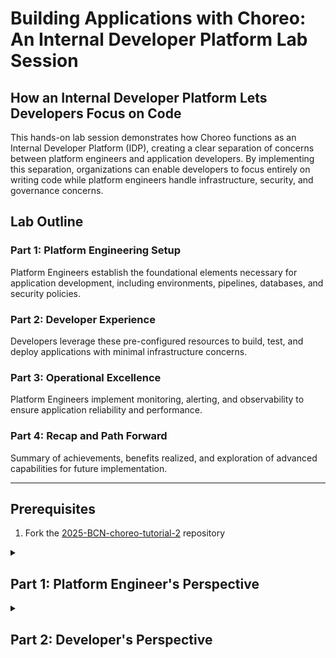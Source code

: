 # Building Applications with Choreo: An Internal Developer Platform Lab Session

## How an Internal Developer Platform Lets Developers Focus on Code

This hands-on lab session demonstrates how Choreo functions as an Internal Developer Platform (IDP), creating a clear separation of concerns between platform engineers and application developers. By implementing this separation, organizations can enable developers to focus entirely on writing code while platform engineers handle infrastructure, security, and governance concerns.

## Lab Outline

### Part 1: Platform Engineering Setup
Platform Engineers establish the foundational elements necessary for application development, including environments, pipelines, databases, and security policies.

### Part 2: Developer Experience
Developers leverage these pre-configured resources to build, test, and deploy applications with minimal infrastructure concerns.

### Part 3: Operational Excellence
Platform Engineers implement monitoring, alerting, and observability to ensure application reliability and performance.

### Part 4: Recap and Path Forward
Summary of achievements, benefits realized, and exploration of advanced capabilities for future implementation.

---
## Prerequisites
1. Fork the [2025-BCN-choreo-tutorial-2](https://github.com/hevayo/2025-BCN-choreo-tutorial-2) repository


<details>
<summary><h2>Part 1: Platform Engineer's Perspective</h2></summary>

#### 1. Sign Up to Choreo
- Navigate to the [Choreo console](https://console.choreo.dev/) and sign up using GitHub, Google, Microsoft, or email options.
- Complete the organization creation process by verifying the emails and OTP received.
- Select the "Platform Engineer (PE)" perspective from the Choreo Console.

#### 2. Explore Platform Engineering Perspective Overview
- Review the Data Plane Management section showing data plane status and regional distribution.
- Examine the pre-configured environments (Development, Production) with their specific runtime characteristics.
- Inspect the operational metrics dashboard showing resource utilization, deployment frequency, and system health.
- Verify the CD pipeline configurations that define the promotion paths between environments.
- Review network controls for managing ingress/egress traffic and security boundaries.

#### 3. Create a New Environment
- Navigate to Infrastructure → Environments and review the existing Development and Production environments.
- Click + Create Environment and enter the following configuration:
  - Name: "Staging"
  - Data Plane: "Choreo Cloud US Dataplane"
  - DNS Prefix: "staging"
  - Production Environment: Unchecked
- Review the auto-generated DNS URL: "staging.{org-name}.choreoapis.dev".
- Click Create and verify the Staging environment appears with "Active" status in your environment list.

#### 4. Update the Default CD Pipeline
- Navigate to DevOps → CD Pipelines and select the "Default US Deployment Pipeline".
- Click the edit (✏️) icon next to the pipeline.
- Click the "+" symbol between Development and Production environments.
- Select "Staging" from the environment dropdown.
- Review the pipeline sequence: Development → Staging → Production.
- Click Update to save your changes.
- Verify the pipeline visualization now shows the three-environment flow with arrows between each stage.

#### 5. Manage Team Access
- Navigate to Project Settings → Team.
- Click "Invite Member" and add user "Joe" with email "joe@example.com".
- Assign roles by checking "Project Admin" and "Developer" checkboxes.
- Set environment access permissions for Development, Staging, and Production.
- Click Send to issue the invitation.

#### 6. Enable Environment Promotion Workflow
- Navigate to Governance → Workflows.
- Find the "Environment Promotion" workflow in the list.
- Toggle the Status switch from Off to On.
- Under Roles, check "Admin", "Project Admin", and "Choreo DevOps".
- Click Save to apply the workflow configuration.
- Verify the workflow status shows Enabled with a green indicator.

#### 7. Provision Resources
- Navigate to DB & Services → Databases.
- Click + Create and select "PostgreSQL" as the database type.
- Configure the database:
  - Service name: "customer-portal-db"
  - Cloud provider: "Azure" or "AWS"
  - Region: "US East" or region closest to your location
  - Service plan: "Hobbyist" (1vCPU, 2GB RAM)
- Click Create and wait for status to change from "Creating" to "Active".
- Copy connection parameters:
  - Host: customer-portal-db.postgres.database.azure.com
  - Port: 5432
  - Default User: postgres
  - Default Database: postgres
  - Password: [auto-generated password]

#### 8. Configure Network Policies for Egress Control
- Navigate to Governance → Egress Control.
- Click + Create to establish a new policy.
- Select "Deny All" as the default rule.
- Add an allow rule with:
  - Name: "DB-Access"
  - Type: "Egress"
  - Target: "customer-portal-db.postgres.database.azure.com"
  - Port: 5432
  - Protocol: TCP
- Click Add Rule and verify the rule appears in the policy list.
- Confirm the policy status shows "Active" and test connectivity to confirm only database traffic is allowed.


</details>

<details>
<summary><h2>Part 2: Developer's Perspective</h2></summary>

Lets develop an application with Choreo. For this tutorial, we will develop a simple webapplication to manage users accounts. Using this web application, user will be able to record their expences by either uploading a receipt image or by entering the expence details manually.

#### User Interface


#### Architecture

The application follows a microservices architecture with the following components:

![Application Architecture](./docs/images/architecture.png)

1. **Web Application (Webapp)**: React-based frontend application that provides the user interface for expense management.

2. **API Gateway (API GW)**: Entry point for all client-side requests that handles routing and authentication.

3. **Backend for Frontend (BFF)**: Orchestration layer that optimizes and aggregates backend service calls for the frontend.

4. **Accounts Service**: Core service responsible for managing user accounts and expense records.

5. **Receipt Service**: Specialized service that processes receipt images and extracts data using OpenAI integration.

6. **Egress Gateway**: Security control point that manages and secures all outbound traffic to external services.

All components are deployed and managed through Choreo, ensuring secure communication and monitoring.


### 1. Create a new project

Choreo project allows you to group related components together. It also creates a newtwok boundry around the components and allows you to manage incoming and outgoing traffic.

1. Create a new project
    1. project display name: `Expense Tracker`
    1. Project name: `expense-tracker`
    1. Project description: `Personal Expense Tracking Application`
    1. Select `Authorize with Github`
    1. Go though the github flow and authorize the application to access [2025-BCN-choreo-tutorial-2](https://github.com/hevayo/2025-BCN-choreo-tutorial-2) repository.
    1. Select project directory as `expense-tracker`
    1. Click `Create`


### 2. Creating dependent components

At this step we will create the dependent components for our application. Tipically in an organization when building a new application you would consume existing APIs and databases. For this tutorial we will create the components that we will use in our application.

1. Create Accounts API
    1. Go in to `Choreo-Tutorial-2` project
    1. Select `Create Component`
    1. Select `Service Type`
    1. Select `Authorize with Github`
    1. Go though the github flow and authorize the application to access [2025-BCN-choreo-tutorial-2](https://github.com/hevayo/2025-BCN-choreo-tutorial-2) repository.
    1. Refresh the repository list and select the `2025-BCN-choreo-tutorial-2` repository.
    1. Select `main` branch
    1. Click Edit in Component Directory and select `accounts`
    1. Select `go` as the build pack type
    1. Select language version as `1.x`
    1. Endpoint details configuration
        1. Enter port as `8080`
        1. API Type as `REST` 
        1. Base Path as `/`
        1. Click Edit under Schema Path and select `accounts/openapi.yaml`
    1. Click Create
1. Test Accounts API

1. Create Receipts API
    1. Go in to `Choreo-Tutorial-2` project
    1. Select `Create Component`
    1. Select `Service Type`
    1. Select `Authorize with Github`
    1. Go though the github flow and authorize the application to access [2025-BCN-choreo-tutorial-2](https://github.com/hevayo/2025-BCN-choreo-tutorial-2) repository.
    1. Refresh the repository list and select the `2025-BCN-choreo-tutorial-2` repository.
    1. Select `main` branch
    1. Click Edit in Component Directory and select `accounts`
    1. Select `go` as the build pack type
    1. Select language version as `1.x`
    1. Endpoint details configuration
        1. Enter port as `8080`
        1. API Type as `REST` 
        1. Base Path as `/`
        1. Click Edit under Schema Path and select `accounts/openapi.yaml`
    1. Click Create

1. Test Receipts API
    1.  
    1. Use the following curl command to test the API replace the `{account_id}` with the account id you created in the previous step
        ```
        curl -X POST http://receipts.staging.choreoapis.dev/receipts \
        -H "Content-Type: application/json" \
        -d '{"name": "John Doe", "email": "john.doe@example.com"}'
        ```

